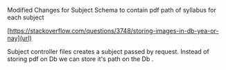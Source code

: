 Modified Changes for Subject Schema to contain pdf path of syllabus for each subject

[https://stackoverflow.com/questions/3748/storing-images-in-db-yea-or-nay](url)

Subject controller files creates a subject passed by request.  Instead of storing pdf on Db we can store it's path on the Db . 